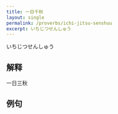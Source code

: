 ```yaml
---
title: 一日千秋
layout: single
permalink: /proverbs/ichi-jitsu-senshuu
excerpt: いちじつせんしゅう
---
```


いちじつせんしゅう

## 解释

一日三秋

## 例句

